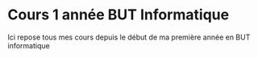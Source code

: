 # Cours 1 année BUT Informatique

Ici repose tous mes cours depuis le début de ma première année en BUT informatique
